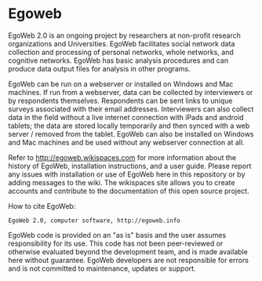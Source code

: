 Egoweb
=========
EgoWeb 2.0 is an ongoing project by researchers at non-profit research organizations and Universities. EgoWeb facilitates social network data collection and processing of personal networks, whole networks, and cognitive networks. EgoWeb has basic analysis procedures and can produce data output files for analysis in other programs. 

EgoWeb can be run on a webserver or installed on Windows and Mac machines. If run from a webserver, data can be collected by interviewers or by respondents themselves. Respondents can be sent links to unique surveys associated with their email addresses. Interviewers can also collect data in the field without a live internet connection with iPads and android tablets; the data are stored locally temporarily and then synced with a web server / removed from the tablet. EgoWeb can also be installed on Windows and Mac machines and be used without any webserver connection at all.

Refer to http://egoweb.wikispaces.com for more information about the history of EgoWeb, installation instructions, and a user guide. Please report any issues with installation or use of EgoWeb here in this repository or by adding messages to the wiki. 
The wikispaces site allows you to create accounts and contribute to the documentation of this open source project. 

How to cite EgoWeb:

	EgoWeb 2.0, computer software, http://egoweb.info


EgoWeb code is provided on an "as is" basis and the user assumes responsibility for its use. This code has not been peer-reviewed or otherwise evaluated beyond the development team, and is made available here without guarantee.  EgoWeb developers are not responsible for errors and is not committed to maintenance, updates or support.
